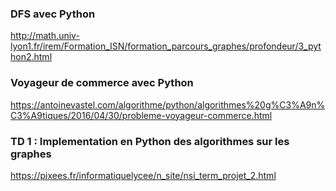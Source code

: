 ### DFS avec Python
http://math.univ-lyon1.fr/irem/Formation_ISN/formation_parcours_graphes/profondeur/3_python2.html
### Voyageur de commerce avec Python
https://antoinevastel.com/algorithme/python/algorithmes%20g%C3%A9n%C3%A9tiques/2016/04/30/probleme-voyageur-commerce.html
### TD 1 : Implementation en Python des algorithmes sur les graphes
https://pixees.fr/informatiquelycee/n_site/nsi_term_projet_2.html